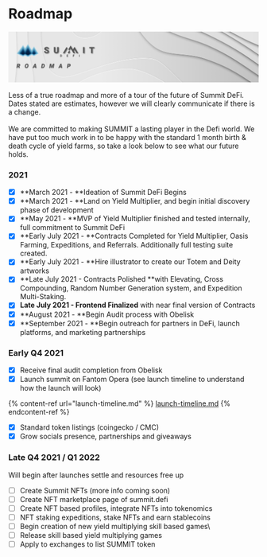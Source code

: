 # Roadmap

![](<.gitbook/assets/Roadmap Masthead (1).jpg>)

Less of a true roadmap and more of a tour of the future of Summit DeFi. Dates stated are estimates, however we will clearly communicate if there is a change.\
\
We are committed to making SUMMIT a lasting player in the Defi world. We have put too much work in to be happy with the standard 1 month birth & death cycle of yield farms, so take a look below to see what our future holds.

### 2021

* [x] \*\*March 2021 - \*\*Ideation of Summit DeFi Begins
* [x] \*\*March 2021 - \*\*Land on Yield Multiplier, and begin initial discovery phase of development
* [x] \*\*May 2021 - \*\*MVP of Yield Multiplier finished and tested internally, full commitment to Summit DeFi
* [x] \*\*Early July 2021 - \*\*Contracts Completed for Yield Multiplier, Oasis Farming, Expeditions, and Referrals. Additionally full testing suite created.
* [x] \*\*Early July 2021 - \*\*Hire illustrator to create our Totem and Deity artworks
* [x] \*\*Late July 2021 - Contracts Polished \*\*with Elevating, Cross Compounding, Random Number Generation system, and Expedition Multi-Staking.
* [x] **Late July 2021 - Frontend Finalized** with near final version of Contracts
* [x] \*\*August 2021 - \*\*Begin Audit process with Obelisk
* [x] \*\*September 2021 - \*\*Begin outreach for partners in DeFi, launch platforms, and marketing partnerships

### Early Q4 2021

* [x] Receive final audit completion from Obelisk
* [x] Launch summit on Fantom Opera (see launch timeline to understand how the launch will look)

{% content-ref url="launch-timeline.md" %}
[launch-timeline.md](launch-timeline.md)
{% endcontent-ref %}

* [x] Standard token listings (coingecko / CMC)
* [x] Grow socials presence, partnerships and giveaways

### **Late Q4 2021 / Q1 2022**

Will begin after launches settle and resources free up

* [ ] Create Summit NFTs (more info coming soon)
* [ ] Create NFT marketplace page of summit.defi
* [ ] Create NFT based profiles, integrate NFTs into tokenomics
* [ ] NFT staking expeditions, stake NFTs and earn stablecoins
* [ ] Begin creation of new yield multiplying skill based games\\
* [ ] Release skill based yield multiplying games
* [ ] Apply to exchanges to list SUMMIT token
